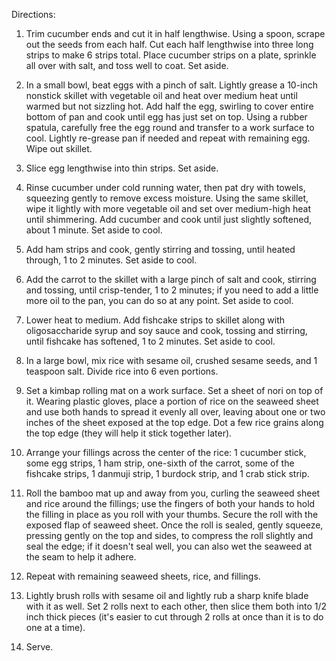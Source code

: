 Directions:

1. Trim cucumber ends and cut it in half lengthwise. Using a spoon, scrape out the seeds from each half. Cut each half lengthwise into three long strips to make 6 strips total. Place cucumber strips on a plate, sprinkle all over with salt, and toss well to coat. Set aside.

2. In a small bowl, beat eggs with a pinch of salt. Lightly grease a 10-inch nonstick skillet with vegetable oil and heat over medium heat until warmed but not sizzling hot. Add half the egg, swirling to cover entire bottom of pan and cook until egg has just set on top. Using a rubber spatula, carefully free the egg round and transfer to a work surface to cool. Lightly re-grease pan if needed and repeat with remaining egg. Wipe out skillet.

3. Slice egg lengthwise into thin strips. Set aside.

4. Rinse cucumber under cold running water, then pat dry with towels, squeezing gently to remove excess moisture. Using the same skillet, wipe it lightly with more vegetable oil and set over medium-high heat until shimmering. Add cucumber and cook until just slightly softened, about 1 minute. Set aside to cool.

5. Add ham strips and cook, gently stirring and tossing, until heated through, 1 to 2 minutes. Set aside to cool.

6. Add the carrot to the skillet with a large pinch of salt and cook, stirring and tossing, until crisp-tender, 1 to 2 minutes; if you need to add a little more oil to the pan, you can do so at any point. Set aside to cool.

7. Lower heat to medium. Add fishcake strips to skillet along with oligosaccharide syrup and soy sauce and cook, tossing and stirring, until fishcake has softened, 1 to 2 minutes. Set aside to cool.

8. In a large bowl, mix rice with sesame oil, crushed sesame seeds, and 1 teaspoon salt. Divide rice into 6 even portions.

9. Set a kimbap rolling mat on a work surface. Set a sheet of nori on top of it. Wearing plastic gloves, place a portion of rice on the seaweed sheet and use both hands to spread it evenly all over, leaving about one or two inches of the sheet exposed at the top edge. Dot a few rice grains along the top edge (they will help it stick together later).

10. Arrange your fillings across the center of the rice: 1 cucumber stick, some egg strips, 1 ham strip, one-sixth of the carrot, some of the fishcake strips, 1 danmuji strip, 1 burdock strip, and 1 crab stick strip.

11. Roll the bamboo mat up and away from you, curling the seaweed sheet and rice around the fillings; use the fingers of both your hands to hold the filling in place as you roll with your thumbs. Secure the roll with the exposed flap of seaweed sheet. Once the roll is sealed, gently squeeze, pressing gently on the top and sides, to compress the roll slightly and seal the edge; if it doesn't seal well, you can also wet the seaweed at the seam to help it adhere.

12. Repeat with remaining seaweed sheets, rice, and fillings.

13. Lightly brush rolls with sesame oil and lightly rub a sharp knife blade with it as well. Set 2 rolls next to each other, then slice them both into 1/2 inch thick pieces (it's easier to cut through 2 rolls at once than it is to do one at a time).

14. Serve.